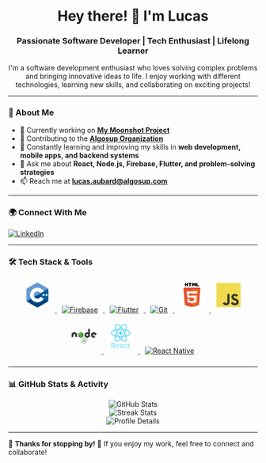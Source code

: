 <h1 align="center">Hey there! 👋 I'm Lucas</h1>
<h3 align="center">Passionate Software Developer | Tech Enthusiast | Lifelong Learner</h3>

<p align="center">
  I'm a software development enthusiast who loves solving complex problems and bringing innovative ideas to life. 
  I enjoy working with different technologies, learning new skills, and collaborating on exciting projects!
</p>

---

### 🚀 About Me
- 🔭 Currently working on **[My Moonshot Project](https://github.com/LucasAub/Moonshot-Project)**  
- 👥 Contributing to the **[Algosup Organization](https://github.com/ALGOSUP)**  
- 🌱 Constantly learning and improving my skills in **web development, mobile apps, and backend systems**  
- 💬 Ask me about **React, Node.js, Firebase, Flutter, and problem-solving strategies**  
- 📫 Reach me at **lucas.aubard@algosup.com**  

---

### 🌍 Connect With Me
<p align="left">
  <a href="https://linkedin.com/in/lucasaubard" target="_blank">
    <img align="center" src="https://raw.githubusercontent.com/rahuldkjain/github-profile-readme-generator/master/src/images/icons/Social/linked-in-alt.svg" alt="LinkedIn" height="40" width="40" />
  </a>
</p>

---

### 🛠️ Tech Stack & Tools
<p align="center"> 
  <a href="https://www.w3schools.com/cpp/" target="_blank">
    <img src="https://raw.githubusercontent.com/devicons/devicon/master/icons/cplusplus/cplusplus-original.svg" alt="C++" width="50" height="50" style="margin: 10px;" />
  </a> 
  <a href="https://firebase.google.com/" target="_blank">
    <img src="https://www.vectorlogo.zone/logos/firebase/firebase-icon.svg" alt="Firebase" width="50" height="50" style="margin: 10px;" />
  </a> 
  <a href="https://flutter.dev" target="_blank">
    <img src="https://www.vectorlogo.zone/logos/flutterio/flutterio-icon.svg" alt="Flutter" width="50" height="50" style="margin: 10px;" />
  </a> 
  <a href="https://git-scm.com/" target="_blank">
    <img src="https://www.vectorlogo.zone/logos/git-scm/git-scm-icon.svg" alt="Git" width="50" height="50" style="margin: 10px;" />
  </a> 
  <a href="https://www.w3.org/html/" target="_blank">
    <img src="https://raw.githubusercontent.com/devicons/devicon/master/icons/html5/html5-original-wordmark.svg" alt="HTML5" width="50" height="50" style="margin: 10px;" />
  </a> 
  <a href="https://developer.mozilla.org/en-US/docs/Web/JavaScript" target="_blank">
    <img src="https://raw.githubusercontent.com/devicons/devicon/master/icons/javascript/javascript-original.svg" alt="JavaScript" width="50" height="50" style="margin: 10px;" />
  </a> 
  <a href="https://nodejs.org" target="_blank">
    <img src="https://raw.githubusercontent.com/devicons/devicon/master/icons/nodejs/nodejs-original-wordmark.svg" alt="Node.js" width="50" height="50" style="margin: 10px;" />
  </a> 
  <a href="https://reactjs.org/" target="_blank">
    <img src="https://raw.githubusercontent.com/devicons/devicon/master/icons/react/react-original-wordmark.svg" alt="React" width="50" height="50" style="margin: 10px;" />
  </a> 
  <a href="https://reactnative.dev/" target="_blank">
    <img src="https://reactnative.dev/img/header_logo.svg" alt="React Native" width="50" height="50" style="margin: 10px;" />
  </a> 
</p>

---

### 📊 GitHub Stats & Activity
<p align="center">
  <img src="https://github-readme-stats.vercel.app/api?username=lucasaub&show_icons=true&theme=tokyonight&hide_border=true&count_private=true" alt="GitHub Stats" />
  <br />
  <img src="https://github-readme-streak-stats.herokuapp.com/?user=lucasaub&theme=tokyonight&hide_border=true" alt="Streak Stats" />
  <br />
  <img src="https://github-profile-summary-cards.vercel.app/api/cards/profile-details?username=lucasaub&theme=tokyonight" alt="Profile Details" />
</p>

---

🎉 **Thanks for stopping by!** 🚀 If you enjoy my work, feel free to connect and collaborate!  
